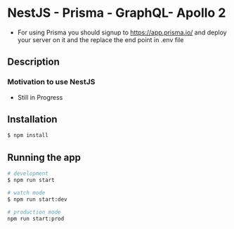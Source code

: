 # NestJS - Prisma - GraphQL- Apollo 2

* For using Prisma you should signup to https://app.prisma.io/ and deploy your server on it and the replace the end point in .env file

## Description

### Motivation to use NestJS

* Still in Progress

## Installation

```bash
$ npm install
```

## Running the app

```bash
# development
$ npm run start

# watch mode
$ npm run start:dev

# production mode
npm run start:prod
```


